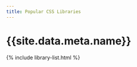 ```yaml
---
title: Popular CSS Libraries
---
```


{{site.data.meta.name}}
=======================

{% include library-list.html %}

